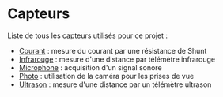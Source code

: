 # Capteurs

Liste de tous les capteurs utilisés pour ce projet :
- [Courant](./Courant) : mesure du courant par une résistance de Shunt
- [Infrarouge](./Infrarouge) : mesure d'une distance par télémètre infrarouge
- [Microphone](./Microphone) : acquisition d'un signal sonore
- [Photo](./Photo) : utilisation de la caméra pour les prises de vue
- [Ultrason](./Ultrason) : mesure d'une distance par un télémètre ultrason
